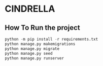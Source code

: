 # CINDRELLA

## How To Run the project
```py
python -m pip install -r requirements.txt
python manage.py makemigrations
python manage.py migrate
python manage.py seed
python manage.py runserver
```

